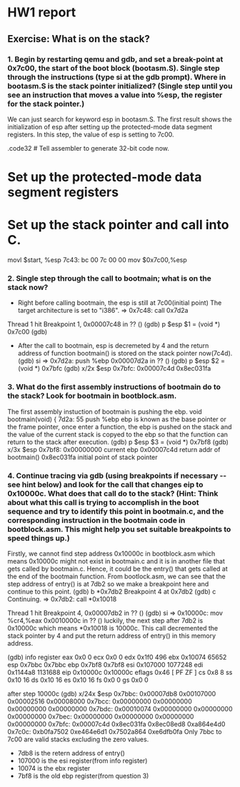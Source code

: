 # HW1 report


## Exercise: What is on the stack?

### 1. Begin by restarting qemu and gdb, and set a break-point at 0x7c00, the start of the boot block (bootasm.S). Single step through the instructions (type si at the gdb prompt). Where in bootasm.S is the stack pointer initialized? (Single step until you see an instruction that moves a value into %esp, the register for the stack pointer.)

We can just search for keyword esp in bootasm.S. The first result shows the initialization of esp after setting up the protected-mode data segment registers. In this step, the value of esp is setting to 7c00.

.code32  # Tell assembler to generate 32-bit code now.
  # Set up the protected-mode data segment registers
  # Set up the stack pointer and call into C.
  movl    $start, %esp
    7c43:	bc 00 7c 00 00       	mov    $0x7c00,%esp

### 2. Single step through the call to bootmain; what is on the stack now?

- Right before calling bootmain, the esp is still at 7c00(initial point)
The target architecture is set to "i386".
=> 0x7c48:	call   0x7d2a<bootmain>

Thread 1 hit Breakpoint 1, 0x00007c48 in ?? ()
(gdb) p $esp
$1 = (void *) 0x7c00
(gdb) 

- After the call to bootmain, esp is decremeted by 4 and the return address of function bootmain() is stored on the stack pointer now(7c4d).
(gdb) si
=> 0x7d2a:	push   %ebp
0x00007d2a in ?? ()
(gdb) p $esp
$2 = (void *) 0x7bfc
(gdb) x/2x $esp
0x7bfc:	0x00007c4d	0x8ec031fa

### 3. What do the first assembly instructions of bootmain do to the stack? Look for bootmain in bootblock.asm.

The first assembly instuction of bootmain is pushing the ebp.
void
bootmain(void)
{
    7d2a:	55                   	push   %ebp
ebp is known as the base pointer or the frame pointer, once enter a function, the ebp is pushed on the stack and the value of the current stack is copyed to the ebp so that the function can return to the stack after execution.
(gdb) p $esp
$3 = (void *) 0x7bf8
(gdb) x/3x $esp
0x7bf8:	
0x00000000	current ebp
0x00007c4d	return addr of bootmain()
0x8ec031fa	initial point of stack pointer

### 4. Continue tracing via gdb (using breakpoints if necessary -- see hint below) and look for the call that changes eip to 0x10000c. What does that call do to the stack? (Hint: Think about what this call is trying to accomplish in the boot sequence and try to identify this point in bootmain.c, and the corresponding instruction in the bootmain code in bootblock.asm. This might help you set suitable breakpoints to speed things up.)

Firstly, we cannot find step address 0x10000c in bootblock.asm which means 0x10000c might not exist in bootmain.c and it is in another file that gets called by bootmain.c. Hence, it could be the entry() that gets called at the end of the bootmain function. From bootlock.asm, we can see that the step address of entry() is at 7db2 so we make a breakpoint here and continue to this point.
(gdb) b *0x7db2
Breakpoint 4 at 0x7db2
(gdb) c
Continuing.
=> 0x7db2:	call   *0x10018

Thread 1 hit Breakpoint 4, 0x00007db2 in ?? ()
(gdb) si
=> 0x10000c:	mov    %cr4,%eax
0x0010000c in ?? ()
luckily, the next step after 7db2 is 0x10000c which means *0x10018 is 10000c. This call decremented the stack pointer by 4 and put the return address of entry() in this memory address.

(gdb) info register
eax            0x0                 0
ecx            0x0                 0
edx            0x1f0               496
ebx            0x10074             65652
esp            0x7bbc              0x7bbc
ebp            0x7bf8              0x7bf8
esi            0x107000            1077248
edi            0x1144a8            1131688
eip            0x10000c            0x10000c
eflags         0x46                [ PF ZF ]
cs             0x8                 8
ss             0x10                16
ds             0x10                16
es             0x10                16
fs             0x0                 0
gs             0x0                 0

after step 10000c
(gdb) x/24x $esp
0x7bbc:	0x00007db8	0x00107000	0x00002516	0x00008000 
0x7bcc:	0x00000000	0x00000000	0x00000000	0x00000000
0x7bdc:	0x00010074	0x00000000	0x00000000	0x00000000
0x7bec:	0x00000000	0x00000000	0x00000000	0x00000000
0x7bfc:	0x00007c4d	0x8ec031fa	0x8ec08ed8	0xa864e4d0
0x7c0c:	0xb0fa7502	0xe464e6d1	0x7502a864	0xe6dfb0fa
Only 7bbc to 7c00 are valid stacks excluding the zero values.
- 7db8 is the retern address of entry()
- 107000 is the esi register(from info register)
- 10074 is the ebx register
- 7bf8 is the old ebp register(from question 3)


